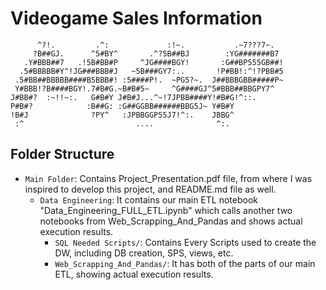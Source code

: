 # Videogame Sales Information
```
      ^?!.         .^:             :!~.           .~7???7~.  
     ?B##GJ.      ^5#BY^       .^?5B##BJ        :YG#######B7 
   .Y#BBB##7   .!5B#BB#P     ^JG####BGY!       :G##BP555GB##!
  .5#BBBBB#Y^!JG###BBB#J   ~5B###GY7:..       !P#BB!:^!?PBB#5
 .5#BB##BBBBB####B5BBB#! :5####P!.  ~PG5?~.  J##BBBGBB#####P~
 Y#BBB!?B####BGY!.7#B#G.~B#B#5~     ^G####GJ^5#BBB##BBGPY7^  
J#BB#?  :~!!~:.   G#B#Y J#B#J...^~!7JPBB####Y!#B#G!^::.      
P#B#?            :B##G: :G##GGBB######BBG5J~ Y#B#Y           
!B#J              ?PY^   :JPBBGGP55J7!^:.    JBBG^           
 :^                         ....              ^:. 
 ```

## Folder Structure

- `Main Folder`: Contains Project_Presentation.pdf file, from where I was inspired to develop this project, and README.md file as well.
    - `Data Engineering`: It contains our main ETL notebook "Data_Engineering_FULL_ETL.ipynb" which calls another two notebooks from Web_Scrapping_And_Pandas and shows actual execution results.
        - `SQL Needed Scripts/`: Contains Every Scripts used to create the DW, including DB creation, SPS, views, etc.
        - `Web_Scrapping_And_Pandas/`: It has both of the parts of our main ETL, showing actual execution results.